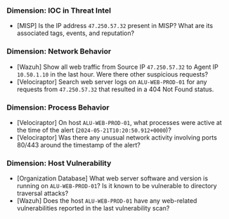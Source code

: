 ### Dimension: IOC in Threat Intel
- [MISP] Is the IP address `47.250.57.32` present in MISP? What are its associated tags, events, and reputation?

### Dimension: Network Behavior
- [Wazuh] Show all web traffic from Source IP `47.250.57.32` to Agent IP `10.50.1.10` in the last hour. Were there other suspicious requests?
- [Velociraptor] Search web server logs on `ALU-WEB-PROD-01` for any requests from `47.250.57.32` that resulted in a 404 Not Found status.

### Dimension: Process Behavior
- [Velociraptor] On host `ALU-WEB-PROD-01`, what processes were active at the time of the alert (`2024-05-21T10:20:50.912+0000`)?
- [Velociraptor] Was there any unusual network activity involving ports 80/443 around the timestamp of the alert?

### Dimension: Host Vulnerability
- [Organization Database] What web server software and version is running on `ALU-WEB-PROD-01`? Is it known to be vulnerable to directory traversal attacks?
- [Wazuh] Does the host `ALU-WEB-PROD-01` have any web-related vulnerabilities reported in the last vulnerability scan?